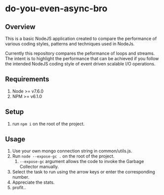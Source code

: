 # do-you-even-async-bro
## Overview
This is a basic NodeJS application created to compare the performance of various coding styles, patterns and techniques used in NodeJs.

Currently this repository compares the peformance of loops and streams. The intent is to highlight the performance that can be achieved if you follow the intended NodeJS coding style of event driven scalable I/O operations.

## Requirements
1. Node >= v7.6.0
2. NPM >= v6.1.0

## Setup 
1. run `npm i` on the root of the project.

## Usage
1. Use your own mongo connection string in common/utils.js.
2. Run `node --expose-gc .` on the root of the project.
    1. `--expose-gc` argument allows the code to invoke the Garbage Collector manually.
3. Select the task to run using the arrow keys or enter the corresponding number.
4. Appreciate the stats.
5. profit..